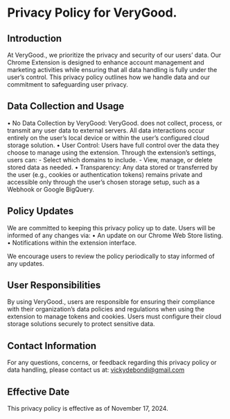 # Privacy Policy for VeryGood.

## Introduction
At VeryGood., we prioritize the privacy and security of our users’ data. Our Chrome Extension is designed to enhance account management and marketing activities while ensuring that all data handling is fully under the user’s control. This privacy policy outlines how we handle data and our commitment to safeguarding user privacy.

## Data Collection and Usage
• No Data Collection by VeryGood:
VeryGood. does not collect, process, or transmit any user data to external servers. All data interactions occur entirely on the user’s local device or within the user’s configured cloud storage solution.
• User Control: Users have full control over the data they choose to manage using the extension. Through the extension’s settings, users can:
	- Select which domains to include.
	- View, manage, or delete stored data as needed.
• Transparency:
Any data stored or transferred by the user (e.g., cookies or authentication tokens) remains private and accessible only through the user’s chosen storage setup, such as a Webhook or Google BigQuery.

## Policy Updates
We are committed to keeping this privacy policy up to date. Users will be informed of any changes via:
  •	An update on our Chrome Web Store listing.
  •	Notifications within the extension interface.

We encourage users to review the policy periodically to stay informed of any updates.

## User Responsibilities
By using VeryGood., users are responsible for ensuring their compliance with their organization’s data policies and regulations when using the extension to manage tokens and cookies. Users must configure their cloud storage solutions securely to protect sensitive data.

## Contact Information
For any questions, concerns, or feedback regarding this privacy policy or data handling, please contact us at:
vickydebondi@gmail.com

## Effective Date
This privacy policy is effective as of November 17, 2024.

